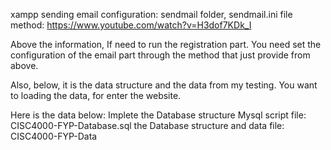 xampp sending email configuration: sendmail folder, sendmail.ini file
method: https://www.youtube.com/watch?v=H3dof7KDk_I

Above the information, If need to run the registration part. 
You need set the configuration of the email part through the method that just provide from above.

Also, below, it is the data structure and the data from my testing. You want to loading the data, for enter the website. 


Here is the data below:
Implete the Database structure Mysql script file: CISC4000-FYP-Database.sql
the Database structure and data file: CISC4000-FYP-Data
